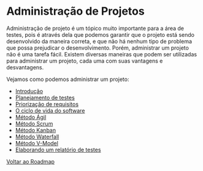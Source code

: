 # Administração de Projetos

Administração de projeto é um tópico muito importante para a área de testes, pois é através dela que podemos garantir que o projeto está sendo desenvolvido da maneira correta, e que não há nenhum tipo de problema que possa prejudicar o desenvolvimento. Porém, administrar um projeto não é uma tarefa fácil. Existem diversas maneiras que podem ser utilizadas para administrar um projeto, cada uma com suas vantagens e desvantagens.

Vejamos como podemos administrar um projeto:

- [Introdução](../03-admin/00-intro.md)
- [Planejamento de testes](../03-admin/01-plan.md)
- [Priorização de requisitos](../03-admin/01-priorizacao.md)
- [O ciclo de vida do software](../03-admin/02-sldc.md)
- [Método Ágil](../03-admin/03-agile.md)
- [Método Scrum](../03-admin/04-scrum.md)
- [Método Kanban](../03-admin/05-kanban.md)
- [Método Waterfall](../03-admin/06-waterfall.md)
- [Método V-Model](../03-admin/07-v-model.md)
- [Elaborando um relatório de testes](../03-admin/08-report.md)

[Voltar ao Roadmap](README.md)
